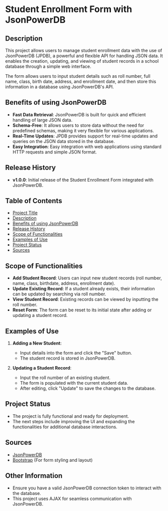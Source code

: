 # Student Enrollment Form with JsonPowerDB

## Description
This project allows users to manage student enrollment data with the use of JsonPowerDB (JPDB), a powerful and flexible API for handling JSON data. It enables the creation, updating, and viewing of student records in a school database through a simple web interface.

The form allows users to input student details such as roll number, full name, class, birth date, address, and enrollment date, and then store this information in a database using JsonPowerDB's API.

## Benefits of using JsonPowerDB
- **Fast Data Retrieval**: JsonPowerDB is built for quick and efficient handling of large JSON data.
- **Schema-Free**: It allows users to store data without the need for predefined schemas, making it very flexible for various applications.
- **Real-Time Updates**: JPDB provides support for real-time updates and queries on the JSON data stored in the database.
- **Easy Integration**: Easy integration with web applications using standard HTTP requests and simple JSON format.

## Release History
- **v1.0.0**: Initial release of the Student Enrollment Form integrated with JsonPowerDB.

## Table of Contents
- [Project Title](#student-enrollment-form-with-jsonpowerdb)
- [Description](#description)
- [Benefits of using JsonPowerDB](#benefits-of-using-jsonpowerdb)
- [Release History](#release-history)
- [Scope of Functionalities](#scope-of-functionalities)
- [Examples of Use](#examples-of-use)
- [Project Status](#project-status)
- [Sources](#sources)

## Scope of Functionalities
- **Add Student Record**: Users can input new student records (roll number, name, class, birthdate, address, enrollment date).
- **Update Existing Record**: If a student already exists, their information can be updated by searching via roll number.
- **View Student Record**: Existing records can be viewed by inputting the roll number.
- **Reset Form**: The form can be reset to its initial state after adding or updating a student record.

## Examples of Use
1. **Adding a New Student**:
   - Input details into the form and click the "Save" button.
   - The student record is stored in JsonPowerDB.

2. **Updating a Student Record**:
   - Input the roll number of an existing student.
   - The form is populated with the current student data.
   - After editing, click "Update" to save the changes to the database.

## Project Status
- The project is fully functional and ready for deployment.
- The next steps include improving the UI and expanding the functionalities for additional database interactions.

## Sources
- [JsonPowerDB](https://www.jsonpowerdb.com/)
- [Bootstrap](https://getbootstrap.com/) (For form styling and layout)

## Other Information
- Ensure you have a valid JsonPowerDB connection token to interact with the database.
- This project uses AJAX for seamless communication with JsonPowerDB.

